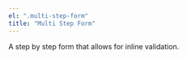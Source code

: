 ```yaml
---
el: ".multi-step-form"
title: "Multi Step Form"
---
```

A step by step form that allows for inline validation.
